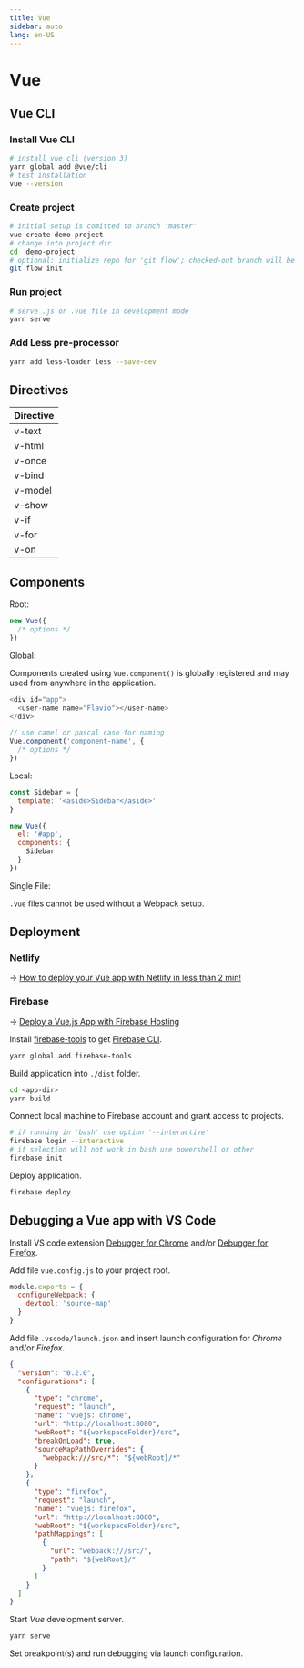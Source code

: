 ```yaml
---
title: Vue
sidebar: auto
lang: en-US
---
```

# Vue

## Vue CLI

### Install Vue CLI

```sh
# install vue cli (version 3)
yarn global add @vue/cli
# test installation
vue --version
```

### Create project

```sh
# initial setup is comitted to branch 'master'
vue create demo-project
# change into project dir.
cd  demo-project
# optional: initialize repo for 'git flow'; checked-out branch will be 'develop'
git flow init
```

### Run project

```sh
# serve .js or .vue file in development mode
yarn serve
```

### Add Less pre-processor

```sh
yarn add less-loader less --save-dev
```

## Directives

| Directive |
|:----------|
| v-text    |
| v-html    |
| v-once    |
| v-bind    |
| v-model   |
| v-show    |
| v-if      |
| v-for     |
| v-on      |

## Components

Root:

```js
new Vue({
  /* options */
})
```

Global:

Components created using `Vue.component()` is globally registered and may used from anywhere in the application.

```js
<div id="app">
  <user-name name="Flavio"></user-name>
</div>

// use camel or pascal case for naming
Vue.component('component-name', {
  /* options */
})
```

Local:

```js
const Sidebar = {
  template: '<aside>Sidebar</aside>'
}

new Vue({
  el: '#app',
  components: {
    Sidebar
  }
})
```

Single File:

`.vue` files cannot be used without a Webpack setup.

## Deployment

### Netlify

→ [How to deploy your Vue app with Netlify in less than 2 min!](https://medium.com/vuejoy/how-to-deploy-your-vue-app-with-netlify-in-less-than-2-min-d6ab26c6557d)

### Firebase

→ [Deploy a Vue.js App with Firebase Hosting](https://medium.com/@ShayneOSullivan/deploy-a-vue-js-app-with-firebase-hosting-3fc420cf3998)

Install [firebase-tools](https://github.com/firebase/firebase-tools) to get [Firebase CLI](https://firebase.google.com/docs/cli).

```bash
yarn global add firebase-tools
```

Build application into `./dist` folder.

```bash
cd <app-dir>
yarn build
```

Connect local machine to Firebase account and grant access to projects.

```bash
# if running in 'bash' use option '--interactive'
firebase login --interactive
# if selection will not work in bash use powershell or other
firebase init
```

Deploy application.

```bash
firebase deploy
```

## Debugging a Vue app with VS Code

Install VS code extension [Debugger for Chrome](https://marketplace.visualstudio.com/items?itemName=msjsdiag.debugger-for-chrome) and/or [Debugger for Firefox](https://marketplace.visualstudio.com/items?itemName=hbenl.vscode-firefox-debug).

Add file `vue.config.js` to your project root.

```js
module.exports = {
  configureWebpack: {
    devtool: 'source-map'
  }
}
```

Add file `.vscode/launch.json` and insert launch configuration for _Chrome_ and/or _Firefox_.

```json
{
  "version": "0.2.0",
  "configurations": [
    {
      "type": "chrome",
      "request": "launch",
      "name": "vuejs: chrome",
      "url": "http://localhost:8080",
      "webRoot": "${workspaceFolder}/src",
      "breakOnLoad": true,
      "sourceMapPathOverrides": {
        "webpack:///src/*": "${webRoot}/*"
      }
    },
    {
      "type": "firefox",
      "request": "launch",
      "name": "vuejs: firefox",
      "url": "http://localhost:8080",
      "webRoot": "${workspaceFolder}/src",
      "pathMappings": [
        {
          "url": "webpack:///src/",
          "path": "${webRoot}/"
        }
      ]
    }
  ]
}
```

Start _Vue_ development server.

```sh
yarn serve
```

Set breakpoint(s) and run debugging via launch configuration.
